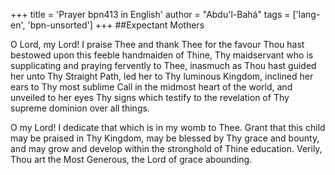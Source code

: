+++
title = 'Prayer bpn413 in English'
author = "Abdu'l-Bahá"
tags = ['lang-en', 'bpn-unsorted']
+++
##Expectant Mothers

O Lord, my Lord! I praise Thee and thank Thee for the favour Thou hast bestowed upon this feeble handmaiden of Thine, Thy maidservant who is supplicating and praying fervently to Thee, inasmuch as Thou hast guided her unto Thy Straight Path, led her to Thy luminous Kingdom, inclined her ears to Thy most sublime Call in the midmost heart of the world, and unveiled to her eyes Thy signs which testify to the revelation of Thy supreme dominion over all things.

O my Lord! I dedicate that which is in my womb to Thee. Grant that this child may be praised in Thy Kingdom, may be blessed by Thy grace and bounty, and may grow and develop within the stronghold of Thine education. Verily, Thou art the Most Generous, the Lord of grace abounding.
